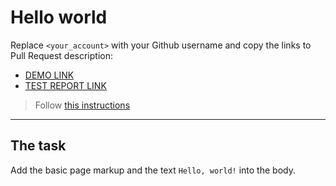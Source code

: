 # Hello world
Replace `<your_account>` with your Github username and copy the links to Pull Request description:
- [DEMO LINK](https://maximbalyk.github.io/layout_hello-world/)
- [TEST REPORT LINK](https://maximbalyk.github.io/layout_hello-world/report/html_report/)

> Follow [this instructions](https://github.com/mate-academy/layout_task-guideline#how-to-solve-the-layout-tasks-on-github)
___

## The task 
Add the basic page markup and the text `Hello, world!` into the body.

